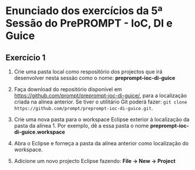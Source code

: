 # Enunciado dos exercícios da 5ª Sessão do PrePROMPT - IoC, DI e Guice

## Exercício 1

1. Crie uma pasta local como respositório dos projectos que irá desenvolver nesta sessão como o nome: **preprompt-ioc-di-guice**

2. Faça download do repositório disponível em https://github.com/prompt/preprompt-ioc-di-guice/, para a localização criada na alínea anterior. Se tiver o utilitário Git poderá fazer: `git clone https://github.com/prompt/preprompt-ioc-di-guice.git`.

3. Crie uma nova pasta para o workspace Eclipse exterior à localização da pasta da alínea 1. Por exemplo, dê a essa pasta o nome **preprompt-ioc-di-guice.workspace**

4. Abra o Eclipse e forneça a pasta da alínea anterior como localização do workspace.

5. Adicione um novo projecto Eclipse fazendo: **File -> New -> Project**